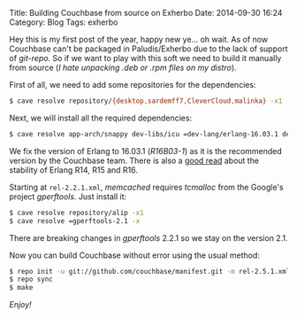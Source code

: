 Title: Building Couchbase from source on Exherbo
Date: 2014-09-30 16:24
Category: Blog
Tags: exherbo

Hey this is my first post of the year, happy new ye... oh wait. As of now Couchbase can't be packaged in Paludis/Exherbo due to the lack of support of _git-repo_. So if we want to play with this soft we need to build it manually from source (_I hate unpacking .deb or .rpm files on my distro_).

First of all, we need to add some repositories for the dependencies:

``` bash
$ cave resolve repository/{desktop,sardemff7,CleverCloud,malinka} -x1
```

Next, we will install all the required dependencies:

``` bash
$ cave resolve app-arch/snappy dev-libs/icu =dev-lang/erlang-16.03.1 dev-libs/v8 sys-apps/repo -x
```

We fix the version of Erlang to 16.03.1 (_R16B03-1_) as it is the recommended version by the Couchbase team. There is also a [good read](https://gist.github.com/chewbranca/07d9a6eed3da7b490b47) about the stability of Erlang R14, R15 and R16.


Starting at `rel-2.2.1.xml`, _memcached_ requires _tcmalloc_ from the Google's project _gperftools_. Just install it:

``` bash
$ cave resolve repository/alip -x1
$ cave resolve =gperftools-2.1 -x
```

There are breaking changes in _gperftools_ 2.2.1 so we stay on the version 2.1.

Now you can build Couchbase without error using the usual method:

``` bash
$ repo init -u git://github.com/couchbase/manifest.git -m rel-2.5.1.xml
$ repo sync
$ make
```

_Enjoy!_
